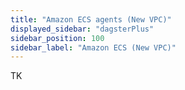 ```yaml
---
title: "Amazon ECS agents (New VPC)"
displayed_sidebar: "dagsterPlus"
sidebar_position: 100
sidebar_label: "Amazon ECS (New VPC)"
---
```


TK